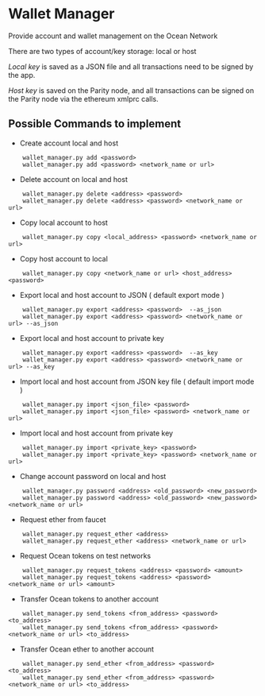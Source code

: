 # Wallet Manager
Provide account and wallet management on the Ocean Network

There are two types of account/key storage: local or host

*Local key* is saved as a JSON file and all transactions need to be signed by the app.

*Host key* is saved on the Parity node, and all transactions can be signed on the Parity node via the ethereum xmlprc calls.

## Possible Commands to implement

*  Create account local and host
```
    wallet_manager.py add <password>
    wallet_manager.py add <password> <network_name or url>
```

*  Delete account on local and host
```
    wallet_manager.py delete <address> <password>
    wallet_manager.py delete <address> <password> <network_name or url>
```

*  Copy local account to host
```
    wallet_manager.py copy <local_address> <password> <network_name or url>
```

*  Copy host account to local
```
    wallet_manager.py copy <network_name or url> <host_address> <password>
```

*  Export local and host account to JSON ( default export mode )
```
    wallet_manager.py export <address> <password>  --as_json
    wallet_manager.py export <address> <password> <network_name or url> --as_json
```

*  Export local and host account to private key
```
    wallet_manager.py export <address> <password>  --as_key
    wallet_manager.py export <address> <password> <network_name or url> --as_key
```

*  Import local and host account from JSON key file ( default import mode )
```
    wallet_manager.py import <json_file> <password>
    wallet_manager.py import <json_file> <password> <network_name or url>
```

*  Import local and host account from private key
```
    wallet_manager.py import <private_key> <password>
    wallet_manager.py import <private_key> <password> <network_name or url>
```

*  Change account password on local and host
```
    wallet_manager.py password <address> <old_password> <new_password>
    wallet_manager.py password <address> <old_password> <new_password> <network_name or url>
```

*  Request ether from faucet
```
    wallet_manager.py request_ether <address>
    wallet_manager.py request_ether <address> <network_name or url>
```

*  Request Ocean tokens on test networks
```
    wallet_manager.py request_tokens <address> <password> <amount>
    wallet_manager.py request_tokens <address> <password> <network_name or url> <amount>
```

*  Transfer Ocean tokens to another account
```
    wallet_manager.py send_tokens <from_address> <password> <to_address>
    wallet_manager.py send_tokens <from_address> <password> <network_name or url> <to_address>
```

*  Transfer Ocean ether to another account
```
    wallet_manager.py send_ether <from_address> <password> <to_address>
    wallet_manager.py send_ether <from_address> <password> <network_name or url> <to_address>
```


